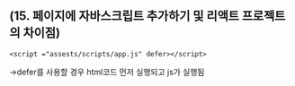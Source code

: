 ## (15. 페이지에 자바스크립트 추가하기 및 리액트 프로젝트의 차이점)
```<script ="assests/scripts/app.js" defer></script>```

->defer를 사용할 경우 html코드 먼저 실행되고 js가 실행됨
